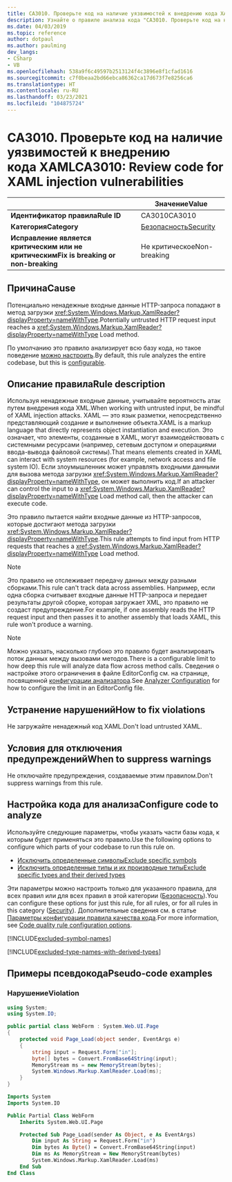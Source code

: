 ```yaml
---
title: CA3010. Проверьте код на наличие уязвимостей к внедрению кода XAML (анализ кода)
description: Узнайте о правиле анализа кода "CA3010. Проверьте код на наличие уязвимостей к внедрению кода XML".
ms.date: 04/03/2019
ms.topic: reference
author: dotpaul
ms.author: paulming
dev_langs:
- CSharp
- VB
ms.openlocfilehash: 538a9f6c49597b2513124f4c3896e8f1cfad1616
ms.sourcegitcommit: c7f0beaa2bd66ebca86362ca17d673f7e8256ca6
ms.translationtype: HT
ms.contentlocale: ru-RU
ms.lasthandoff: 03/23/2021
ms.locfileid: "104875724"
---
```

# <a name="ca3010-review-code-for-xaml-injection-vulnerabilities"></a><span data-ttu-id="4cd3c-103">CA3010. Проверьте код на наличие уязвимостей к внедрению кода XAML</span><span class="sxs-lookup"><span data-stu-id="4cd3c-103">CA3010: Review code for XAML injection vulnerabilities</span></span>

| | <span data-ttu-id="4cd3c-104">Значение</span><span class="sxs-lookup"><span data-stu-id="4cd3c-104">Value</span></span> |
|-|-|
| <span data-ttu-id="4cd3c-105">**Идентификатор правила**</span><span class="sxs-lookup"><span data-stu-id="4cd3c-105">**Rule ID**</span></span> |<span data-ttu-id="4cd3c-106">CA3010</span><span class="sxs-lookup"><span data-stu-id="4cd3c-106">CA3010</span></span>|
| <span data-ttu-id="4cd3c-107">**Категория**</span><span class="sxs-lookup"><span data-stu-id="4cd3c-107">**Category**</span></span> |[<span data-ttu-id="4cd3c-108">Безопасность</span><span class="sxs-lookup"><span data-stu-id="4cd3c-108">Security</span></span>](security-warnings.md)|
| <span data-ttu-id="4cd3c-109">**Исправление является критическим или не критическим**</span><span class="sxs-lookup"><span data-stu-id="4cd3c-109">**Fix is breaking or non-breaking**</span></span> |<span data-ttu-id="4cd3c-110">Не критическое</span><span class="sxs-lookup"><span data-stu-id="4cd3c-110">Non-breaking</span></span>|

## <a name="cause"></a><span data-ttu-id="4cd3c-111">Причина</span><span class="sxs-lookup"><span data-stu-id="4cd3c-111">Cause</span></span>

<span data-ttu-id="4cd3c-112">Потенциально ненадежные входные данные HTTP-запроса попадают в метод загрузки <xref:System.Windows.Markup.XamlReader?displayProperty=nameWithType>.</span><span class="sxs-lookup"><span data-stu-id="4cd3c-112">Potentially untrusted HTTP request input reaches a <xref:System.Windows.Markup.XamlReader?displayProperty=nameWithType> Load method.</span></span>

<span data-ttu-id="4cd3c-113">По умолчанию это правило анализирует всю базу кода, но такое поведение [можно настроить](#configure-code-to-analyze).</span><span class="sxs-lookup"><span data-stu-id="4cd3c-113">By default, this rule analyzes the entire codebase, but this is [configurable](#configure-code-to-analyze).</span></span>

## <a name="rule-description"></a><span data-ttu-id="4cd3c-114">Описание правила</span><span class="sxs-lookup"><span data-stu-id="4cd3c-114">Rule description</span></span>

<span data-ttu-id="4cd3c-115">Используя ненадежные входные данные, учитывайте вероятность атак путем внедрения кода XML.</span><span class="sxs-lookup"><span data-stu-id="4cd3c-115">When working with untrusted input, be mindful of XAML injection attacks.</span></span> <span data-ttu-id="4cd3c-116">XAML — это язык разметки, непосредственно представляющий создание и выполнение объекта.</span><span class="sxs-lookup"><span data-stu-id="4cd3c-116">XAML is a markup language that directly represents object instantiation and execution.</span></span> <span data-ttu-id="4cd3c-117">Это означает, что элементы, созданные в XAML, могут взаимодействовать с системными ресурсами (например, сетевым доступом и операциями ввода-вывода файловой системы).</span><span class="sxs-lookup"><span data-stu-id="4cd3c-117">That means elements created in XAML can interact with system resources (for example, network access and file system IO).</span></span> <span data-ttu-id="4cd3c-118">Если злоумышленник может управлять входными данными для вызова метода загрузки <xref:System.Windows.Markup.XamlReader?displayProperty=nameWithType>, он может выполнить код.</span><span class="sxs-lookup"><span data-stu-id="4cd3c-118">If an attacker can control the input to a <xref:System.Windows.Markup.XamlReader?displayProperty=nameWithType> Load method call, then the attacker can execute code.</span></span>

<span data-ttu-id="4cd3c-119">Это правило пытается найти входные данные из HTTP-запросов, которые достигают метода загрузки <xref:System.Windows.Markup.XamlReader?displayProperty=nameWithType>.</span><span class="sxs-lookup"><span data-stu-id="4cd3c-119">This rule attempts to find input from HTTP requests that reaches a <xref:System.Windows.Markup.XamlReader?displayProperty=nameWithType> Load method.</span></span>

> [!NOTE]
> <span data-ttu-id="4cd3c-120">Это правило не отслеживает передачу данных между разными сборками.</span><span class="sxs-lookup"><span data-stu-id="4cd3c-120">This rule can't track data across assemblies.</span></span> <span data-ttu-id="4cd3c-121">Например, если одна сборка считывает входные данные HTTP-запроса и передает результаты другой сборке, которая загружает XML, это правило не создаст предупреждение.</span><span class="sxs-lookup"><span data-stu-id="4cd3c-121">For example, if one assembly reads the HTTP request input and then passes it to another assembly that loads XAML, this rule won't produce a warning.</span></span>

> [!NOTE]
> <span data-ttu-id="4cd3c-122">Можно указать, насколько глубоко это правило будет анализировать поток данных между вызовами методов.</span><span class="sxs-lookup"><span data-stu-id="4cd3c-122">There is a configurable limit to how deep this rule will analyze data flow across method calls.</span></span> <span data-ttu-id="4cd3c-123">Сведения о настройке этого ограничения в файле EditorConfig см. на странице, посвященной [конфигурации анализатора](https://github.com/dotnet/roslyn-analyzers/blob/main/docs/Analyzer%20Configuration.md#dataflow-analysis).</span><span class="sxs-lookup"><span data-stu-id="4cd3c-123">See [Analyzer Configuration](https://github.com/dotnet/roslyn-analyzers/blob/main/docs/Analyzer%20Configuration.md#dataflow-analysis) for how to configure the limit in an EditorConfig file.</span></span>

## <a name="how-to-fix-violations"></a><span data-ttu-id="4cd3c-124">Устранение нарушений</span><span class="sxs-lookup"><span data-stu-id="4cd3c-124">How to fix violations</span></span>

<span data-ttu-id="4cd3c-125">Не загружайте ненадежный код XAML.</span><span class="sxs-lookup"><span data-stu-id="4cd3c-125">Don't load untrusted XAML.</span></span>

## <a name="when-to-suppress-warnings"></a><span data-ttu-id="4cd3c-126">Условия для отключения предупреждений</span><span class="sxs-lookup"><span data-stu-id="4cd3c-126">When to suppress warnings</span></span>

<span data-ttu-id="4cd3c-127">Не отключайте предупреждения, создаваемые этим правилом.</span><span class="sxs-lookup"><span data-stu-id="4cd3c-127">Don't suppress warnings from this rule.</span></span>

## <a name="configure-code-to-analyze"></a><span data-ttu-id="4cd3c-128">Настройка кода для анализа</span><span class="sxs-lookup"><span data-stu-id="4cd3c-128">Configure code to analyze</span></span>

<span data-ttu-id="4cd3c-129">Используйте следующие параметры, чтобы указать части базы кода, к которым будет применяться это правило.</span><span class="sxs-lookup"><span data-stu-id="4cd3c-129">Use the following options to configure which parts of your codebase to run this rule on.</span></span>

- [<span data-ttu-id="4cd3c-130">Исключить определенные символы</span><span class="sxs-lookup"><span data-stu-id="4cd3c-130">Exclude specific symbols</span></span>](#exclude-specific-symbols)
- [<span data-ttu-id="4cd3c-131">Исключить определенные типы и их производные типы</span><span class="sxs-lookup"><span data-stu-id="4cd3c-131">Exclude specific types and their derived types</span></span>](#exclude-specific-types-and-their-derived-types)

<span data-ttu-id="4cd3c-132">Эти параметры можно настроить только для указанного правила, для всех правил или для всех правил в этой категории ([Безопасность](security-warnings.md)).</span><span class="sxs-lookup"><span data-stu-id="4cd3c-132">You can configure these options for just this rule, for all rules, or for all rules in this category ([Security](security-warnings.md)).</span></span> <span data-ttu-id="4cd3c-133">Дополнительные сведения см. в статье [Параметры конфигурации правила качества кода](../code-quality-rule-options.md).</span><span class="sxs-lookup"><span data-stu-id="4cd3c-133">For more information, see [Code quality rule configuration options](../code-quality-rule-options.md).</span></span>

[!INCLUDE[excluded-symbol-names](~/includes/code-analysis/excluded-symbol-names.md)]

[!INCLUDE[excluded-type-names-with-derived-types](~/includes/code-analysis/excluded-type-names-with-derived-types.md)]

## <a name="pseudo-code-examples"></a><span data-ttu-id="4cd3c-134">Примеры псевдокода</span><span class="sxs-lookup"><span data-stu-id="4cd3c-134">Pseudo-code examples</span></span>

### <a name="violation"></a><span data-ttu-id="4cd3c-135">Нарушение</span><span class="sxs-lookup"><span data-stu-id="4cd3c-135">Violation</span></span>

```csharp
using System;
using System.IO;

public partial class WebForm : System.Web.UI.Page
{
    protected void Page_Load(object sender, EventArgs e)
    {
        string input = Request.Form["in"];
        byte[] bytes = Convert.FromBase64String(input);
        MemoryStream ms = new MemoryStream(bytes);
        System.Windows.Markup.XamlReader.Load(ms);
    }
}
```

```vb
Imports System
Imports System.IO

Public Partial Class WebForm
    Inherits System.Web.UI.Page

    Protected Sub Page_Load(sender As Object, e As EventArgs)
        Dim input As String = Request.Form("in")
        Dim bytes As Byte() = Convert.FromBase64String(input)
        Dim ms As MemoryStream = New MemoryStream(bytes)
        System.Windows.Markup.XamlReader.Load(ms)
    End Sub
End Class
```
